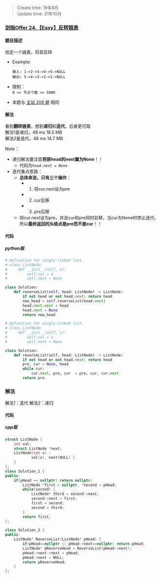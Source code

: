 > Create time: 19年8月  
> Update time: 21年10月  

### [剑指Offer 24.【Easy】反转链表](https://leetcode-cn.com/problems/fan-zhuan-lian-biao-lcof/)

#### 题目描述
给定一个链表，将其反转

- Example:
    ```
    输入: 1->2->3->4->5->NULL
    输出: 5->4->3->2->1->NULL
    ```  

- 限制：  
    `0 <= 节点个数 <= 5000`

- 本题与 [主站 206 题](https://leetcode-cn.com/problems/reverse-linked-list/) 相同

#### 解法
看到**翻转链表**，想到**递归**和**迭代**，后者更可取  
解法1是递归，48 ms	18.5 MB  
解法2是迭代，48 ms	14.7 MB  

Note：  
- 递归解法要注意**将原head的next置为None**！！
  - 代码为`head.next = None`
- 迭代重点思路：
  - **总体来说，只有三个操作**：
    - 1) 将cur.next设为pre 
    - 2) cur后移 
    - 3) pre后移
  - 将cur.next设为pre，并且cur和pre同时前移，当cur为None时停止迭代，所以**最终返回的头结点是pre而不是cur**！！
#### 代码
##### python版
```python
# Definition for singly-linked list.
# class ListNode:
#     def __init__(self, x):
#         self.val = x
#         self.next = None

class Solution:
    def reverseList(self, head: ListNode) -> ListNode:
        if not head or not head.next: return head
        new_head = self.reverseList(head.next)
        head.next.next = head
        head.next = None
        return new_head
```

```python
# Definition for singly-linked list.
# class ListNode:
#     def __init__(self, x):
#         self.val = x
#         self.next = None

class Solution:
    def reverseList(self, head: ListNode) -> ListNode:
        if not head or not head.next: return head
        pre, cur = None, head
        while cur:
            cur.next, pre, cur  = pre, cur, cur.next
        return pre
```

### 解法
解法1：迭代
解法2：递归
#### 代码
##### cpp版
```cpp
struct ListNode {
	int val;
	struct ListNode *next;
	ListNode(int x) :
			val(x), next(NULL) {
	}
};
class Solution_1 {
public:
    if(pHead == nullptr) return nullptr;
        ListNode *first = nullptr, *second = pHead;
        while(second) {
            ListNode* third = second->next;
            second->next = first;
            first = second;
            second = third;
        }
        return first;
};
```
```cpp
class Solution_2 {
public:
    ListNode* ReverseList(ListNode* pHead) {
        if(pHead==nullptr || pHead->next==nullptr) return pHead;
        ListNode* pReverseHead = ReverseList(pHead->next);
        pHead->next->next = pHead;
        pHead->next = NULL;
        return pReverseHead;
    }
};
```